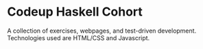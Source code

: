 # Codeup Haskell Cohort

A collection of exercises, webpages, and test-driven development.   
Technologies used are HTML/CSS and Javascript.

